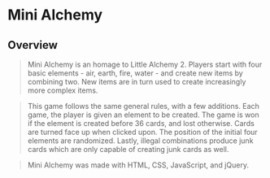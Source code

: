 # Mini Alchemy

## Overview

> Mini Alchemy is an homage to Little Alchemy 2. Players start with four basic elements - air, earth, fire, water - and create new items by combining two. New items are in turn used to create increasingly more complex items.

> This game follows the same general rules, with a few additions. Each game, the player is given an element to be created. The game is won if the element is created before 36 cards, and lost otherwise. Cards are turned face up when clicked upon. The position of the initial four elements are randomized. Lastly, illegal combinations produce junk cards which are only capable of creating junk cards as well.

> Mini Alchemy was made with HTML, CSS, JavaScript, and jQuery.
